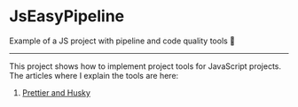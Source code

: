 # JsEasyPipeline

Example of a JS project with pipeline and code quality tools 📝

---
This project shows how to implement project tools for JavaScript projects. The articles where I explain the tools are here:
1. [Prettier and Husky]()
